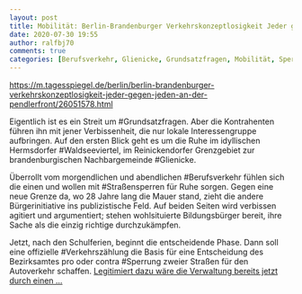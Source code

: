 ```yaml
---
layout: post
title: Mobilität: Berlin-Brandenburger Verkehrskonzeptlosigkeit Jeder gegen jeden an der Pendlerfront, aus Der Tagesspiegel
date: 2020-07-30 19:55
author: ralfbj70
comments: true
categories: [Berufsverkehr, Glienicke, Grundsatzfragen, Mobilität, Sperrung, Straßensperren, Straßenverkehr, Verkehrszählung, Waldseeviertel]
---
```

https://m.tagesspiegel.de/berlin/berlin-brandenburger-verkehrskonzeptlosigkeit-jeder-gegen-jeden-an-der-pendlerfront/26051578.html

Eigentlich ist es ein Streit um #Grundsatzfragen. Aber die Kontrahenten führen ihn mit jener Verbissenheit, die nur lokale Interessengruppe aufbringen. Auf den ersten Blick geht es um die Ruhe im idyllischen Hermsdorfer #Waldseeviertel, im Reinickendorfer Grenzgebiet zur brandenburgischen Nachbargemeinde #Glienicke.

Überrollt vom morgendlichen und abendlichen #Berufsverkehr fühlen sich die einen und wollen mit #Straßensperren für Ruhe sorgen. Gegen eine neue Grenze da, wo 28 Jahre lang die Mauer stand, zieht die andere Bürgerinitiative ins publizistische Feld. Auf beiden Seiten wird verbissen agitiert und argumentiert; stehen wohlsituierte Bildungsbürger bereit, ihre Sache als die einzig richtige durchzukämpfen.

Jetzt, nach den Schulferien, beginnt die entscheidende Phase. Dann soll eine offizielle #Verkehrszählung die Basis für eine Entscheidung des Bezirksamtes pro oder contra #Sperrung zweier Straßen für den Autoverkehr schaffen. <a href="https://m.tagesspiegel.de/berlin/berlin-brandenburger-verkehrskonzeptlosigkeit-jeder-gegen-jeden-an-der-pendlerfront/26051578.html">Legitimiert dazu wäre die Verwaltung bereits jetzt durch einen ...</a>
